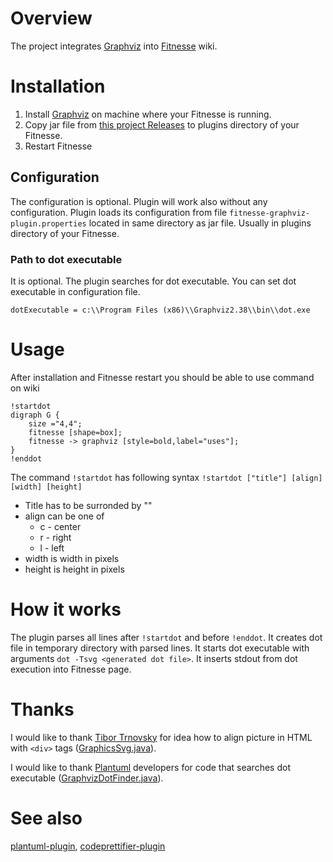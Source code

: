# Overview

The project integrates [Graphviz](http://www.graphviz.org/) into [Fitnesse](http://www.fitnesse.org/) wiki.

# Installation

1. Install [Graphviz](http://www.graphviz.org/Download.php) on machine where your Fitnesse is running.
2. Copy jar file from [this project Releases](https://github.com/sbellus/fitnesse-graphviz-plugin/releases) to plugins directory of your Fitnesse.
3. Restart Fitnesse

## Configuration

The configuration is optional. Plugin will work also without any configuration.
Plugin loads its configuration from file ```fitnesse-graphviz-plugin.properties``` located in same directory as jar file. Usually in plugins directory of your Fitnesse.

### Path to dot executable
It is optional. The plugin searches for dot executable. You can set dot executable in configuration file.  
```
dotExecutable = c:\\Program Files (x86)\\Graphviz2.38\\bin\\dot.exe
```

# Usage

After installation and Fitnesse restart you should be able to use command on wiki
```
!startdot
digraph G {
	size ="4,4";
	fitnesse [shape=box];
    fitnesse -> graphviz [style=bold,label="uses"];
}
!enddot
```

The command ```!startdot``` has following syntax ```!startdot ["title"] [align] [width] [height]```
* Title has to be surronded by "" 
* align can be one of
  * c - center
  * r - right
  * l - left
* width is width in pixels 
* height is height in pixels

# How it works

The plugin parses all lines after ```!startdot``` and before ```!enddot```.
It creates dot file in temporary directory with parsed lines.
It starts dot executable with arguments ```dot -Tsvg <generated dot file>```.
It inserts stdout from dot execution into Fitnesse page.   

# Thanks
I would like to thank [Tibor Trnovsky](https://sk.linkedin.com/in/tibor-trnovsky-b9774744) for idea how to align picture in HTML with ```<div>``` tags ([GraphicsSvg.java](https://github.com/sbellus/fitnesse-graphviz-plugin/blob/master/src/main/java/com/github/sbellus/fitnesse/graphviz/graphics/GraphicsSvg.java)).

I would like to thank [Plantuml](http://plantuml.com/) developers for code that searches dot executable ([GraphvizDotFinder.java](https://github.com/sbellus/fitnesse-graphviz-plugin/blob/master/src/main/java/com/github/sbellus/fitnesse/graphviz/GraphvizDotFinder.java)).

# See also
[plantuml-plugin](https://github.com/sbellus/fitnesse-plantuml-plugin), [codeprettifier-plugin](https://github.com/sbellus/fitnesse-codeprettifier-plugin)
